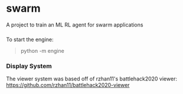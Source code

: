 # swarm
A project to train an ML RL agent for swarm applications

###
To start the engine:

>python -m engine

### Display System

The viewer system was based off of rzhan11's battlehack2020 viewer:
https://github.com/rzhan11/battlehack2020-viewer